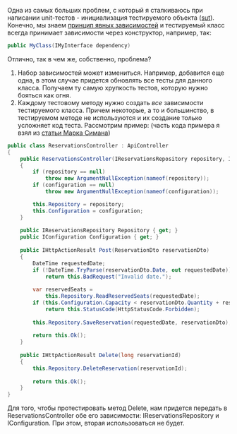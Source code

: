 Одна из самых больших проблем, с который я сталкиваюсь при написании unit-тестов - инициализация тестируемого объекта ([sut][sut-ploeh]). Конечно, мы знаем [принцип явных зависимостей][explicit-dependencies-principle] и тестируемый класс всегда принимает зависимости через конструктор, например, так:
```csharp
public MyClass(IMyInterface dependency)
```
Отлично, так в чем же, собственно, проблема?
1. Набор зависимостей может измениться. Например, добавится еще одна, в этом случае придется обновлять все тесты для данного класса. Получаем ту самую хрупкость тестов, которую нужно бояться как огня.
2. Каждому тестовому методу нужно создать *все* зависимости тестируемого класса. Причем некоторые, а то и большинство, в тестируемом методе не используются и их создание только усложняет код теста. Рассмотрим пример: (часть кода примера я взял из [статьи Марка Симана][sut-double-ploeh])
```csharp
public class ReservationsController : ApiController
{
    public ReservationsController(IReservationsRepository repository, IConfiguration configuration)
    {
        if (repository == null)
            throw new ArgumentNullException(nameof(repository));
		if (configuration == null)
            throw new ArgumentNullException(nameof(configuration));

        this.Repository = repository;
		this.Configuration = configuration;
    }
 
    public IReservationsRepository Repository { get; }
	public IConfiguration Configuration { get; }
 
    public IHttpActionResult Post(ReservationDto reservationDto)
    {
        DateTime requestedDate;
        if (!DateTime.TryParse(reservationDto.Date, out requestedDate))
            return this.BadRequest("Invalid date.");
 
        var reservedSeats =
            this.Repository.ReadReservedSeats(requestedDate);
        if (this.Configuration.Capacity < reservationDto.Quantity + reservedSeats)
            return this.StatusCode(HttpStatusCode.Forbidden);
 
        this.Repository.SaveReservation(requestedDate, reservationDto);
 
        return this.Ok();
    }
	
	public IHttpActionResult Delete(long reservationId)
	{
		this.Repository.DeleteReservation(reservationId);
		
		return this.Ok();
	}
}
```
Для того, чтобы протестировать метод Delete, нам придeтся передать в ReservationsController обе его зависимости: IReservationsRepository и IConfiguration. При этом, вторая использоваться не будет.

[sut-ploeh]: https://blogs.msdn.microsoft.com/ploeh/2008/10/06/naming-sut-test-variables/
[explicit-dependencies-principle]: http://deviq.com/explicit-dependencies-principle/
[sut-double-ploeh]: http://blog.ploeh.dk/2016/06/15/sut-double/

[about-development-testing]: http://sergeyteplyakov.blogspot.ru/2014/04/about-development-testing.html